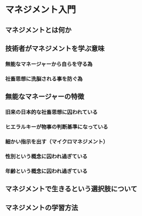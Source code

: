 # マネジメント入門

## マネジメントとは何か

## 技術者がマネジメントを学ぶ意味

### 無能なマネージャーから自らを守る為

### 社畜思想に洗脳される事を防ぐ為

## 無能なマネージャーの特徴

### 旧来の日本的な社畜思想に囚われている

### ヒエラルキーが物事の判断基準になっている

### 細かい指示を出す（マイクロマネジメント）

### 性別という概念に囚われ過ぎている

### 年齢という概念に囚われ過ぎている

## マネジメントで生きるという選択肢について

## マネジメントの学習方法
